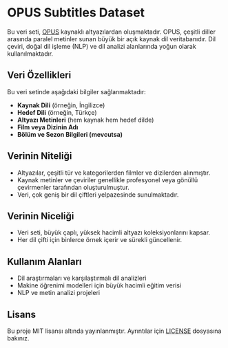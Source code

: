 # OPUS Subtitles Dataset

Bu veri seti, [OPUS](https://opus.nlpl.eu) kaynaklı altyazılardan oluşmaktadır. OPUS, çeşitli diller arasında paralel metinler sunan büyük bir açık kaynak dil veritabanıdır. Dil çeviri, doğal dil işleme (NLP) ve dil analizi alanlarında yoğun olarak kullanılmaktadır.

## Veri Özellikleri
Bu veri setinde aşağıdaki bilgiler sağlanmaktadır:
- **Kaynak Dili** (örneğin, İngilizce)
- **Hedef Dili** (örneğin, Türkçe)
- **Altyazı Metinleri** (hem kaynak hem hedef dilde)
- **Film veya Dizinin Adı**
- **Bölüm ve Sezon Bilgileri (mevcutsa)**

## Verinin Niteliği
- Altyazılar, çeşitli tür ve kategorilerden filmler ve dizilerden alınmıştır.
- Kaynak metinler ve çeviriler genellikle profesyonel veya gönüllü çevirmenler tarafından oluşturulmuştur.
- Veri, çok geniş bir dil çiftleri yelpazesinde sunulmaktadır.

## Verinin Niceliği
- Veri seti, büyük çaplı, yüksek hacimli altyazı koleksiyonlarını kapsar.
- Her dil çifti için binlerce örnek içerir ve sürekli güncellenir.

## Kullanım Alanları
- Dil araştırmaları ve karşılaştırmalı dil analizleri
- Makine öğrenimi modelleri için büyük hacimli eğitim verisi
- NLP ve metin analizi projeleri

## Lisans
Bu proje MIT lisansı altında yayınlanmıştır. Ayrıntılar için [LICENSE](LICENSE) dosyasına bakınız.

